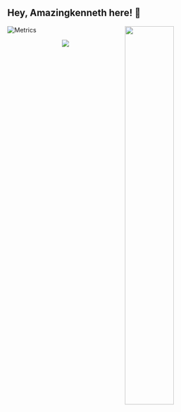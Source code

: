 ## Hey, Amazingkenneth here! :horse:

<img style="width: 47%" align="right" src="https://github-readme-stats.vercel.app/api?username=Amazingkenneth&theme=dark&show_icons=true" />

![Metrics](https://amazingkenneth.github.io/Amazingkenneth/github-metrics.svg)

<div align="center"><img src="https://amazingkenneth.github.io/Amazingkenneth/github-contribution-grid-snake.svg" ></div>
